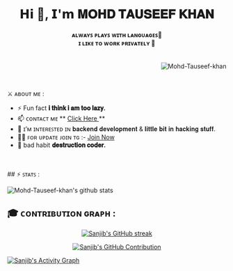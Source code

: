 <html>
<h1 align="center">𝗛𝗶 👋, 𝗜'𝗺 𝐌𝐎𝐇𝐃 𝐓𝐀𝐔𝐒𝐄𝐄𝐅 𝐊𝐇𝐀𝐍 </h1>
<h4 align="center">ᴀʟᴡᴀʏꜱ ᴘʟᴀʏꜱ ᴡɪᴛʜ ʟᴀɴɢᴜᴀɢᴇꜱ🐍 <br> ɪ ʟɪᴋᴇ ᴛᴏ ᴡᴏʀᴋ ᴘʀɪᴠᴀᴛᴇʟʏ 🔏 <br>  <br></h4>

<p align="right"> <img src="https://komarev.com/ghpvc/?username=Mohd-Tauseef-khan&label=Profile%20views&color=0e75b6&style=flat" alt="Mohd-Tauseef-khan" /> </p>
<br>

 ⚔️ ᴀʙᴏᴜᴛ ᴍᴇ : <br>
- ⚡ Fun fact **𝐢 𝐭𝐡𝐢𝐧𝐤 𝐢 𝐚𝐦 𝐭𝐨𝐨 𝐥𝐚𝐳𝐲.**
- 📫 ᴄᴏɴᴛᴀᴄᴛ ᴍᴇ ** [Click Here ](https://telegram.me/ExtraOwner_Bot) **
- 👀 ɪ’ᴍ ɪɴᴛᴇʀᴇꜱᴛᴇᴅ ɪɴ 𝐛𝐚𝐜𝐤𝐞𝐧𝐝 𝐝𝐞𝐯𝐞𝐥𝐨𝐩𝐦𝐞𝐧𝐭 & 𝐥𝐢𝐭𝐭𝐥𝐞 𝐛𝐢𝐭 𝐢𝐧 𝐡𝐚𝐜𝐤𝐢𝐧𝐠 𝐬𝐭𝐮𝐟𝐟.
- 🤹‍♂️ ꜰᴏʀ ᴜᴘᴅᴀᴛᴇ ᴊᴏɪɴ ᴛɢ :- [Join Now](https://telegram.me/Extra_Tv_Team) <br>
- 👿 bad habit **𝐝𝐞𝐬𝐭𝐫𝐮𝐜𝐭𝐢𝐨𝐧 𝐜𝐨𝐝𝐞𝐫.**

<br>
<br>
## ⚡️ ꜱᴛᴀᴛꜱ : 

![Mohd-Tauseef-khan's github stats](https://github-stats-alpha.vercel.app/api?username=Mohd-Tauseef-khan&cc=000&tc=fff&ic=fff&bc=000)


## 🎓 ᴄᴏɴᴛʀɪʙᴜᴛɪᴏɴ ɢʀᴀᴘʜ :

<p align="center">
  <a href="https://github.com/Mohd-Tauseef-khan">
    <img src="https://github-readme-streak-stats.herokuapp.com/?user=Mohd-Tauseef-khan&theme=radical&border=7F3FBF&background=0D1117" alt="Sanjib's GitHub streak"/>
  </a>
</p>

<p align="center">
  <a href="https://github.com/Mohd-Tauseef-khan">
    <img src="https://github-profile-summary-cards.vercel.app/api/cards/profile-details?username=Mohd-Tauseef-khan&theme=radical" alt="Sanjib's GitHub Contribution"/>
  </a>
</p>

<a href="https://github.com/Mohd-Tauseef-khan">
<img alt="Sanjib's Activity Graph" src="https://github-readme-activity-graph.vercel.app/graph?username=Mohd-Tauseef-khan&bg_color=1F222E&color=F8D866&line=F85D7F&point=FFFFFF&hide_border=true">
</a>
